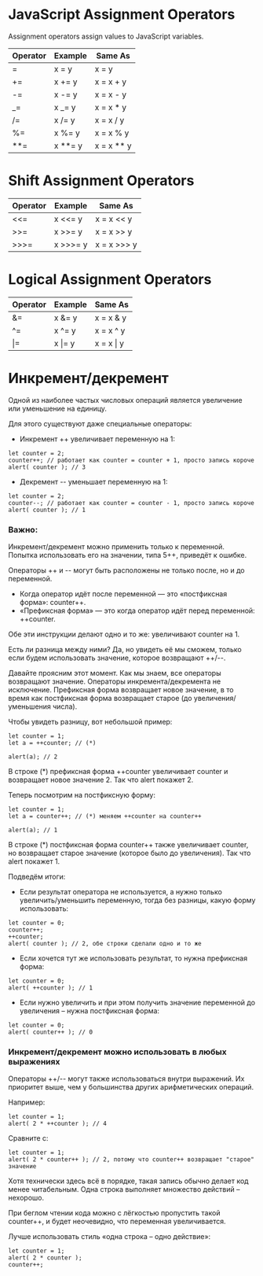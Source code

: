 # JavaScript Assignment Operators

Assignment operators assign values to JavaScript variables.

| Operator | Example   | Same As      |
| -------- | --------- | ------------ |
| =        | x = y     | x = y        |
| +=       | x += y    | x = x + y    |
| -=       | x -= y    | x = x - y    |
| \_=      | x \_= y   | x = x \* y   |
| /=       | x /= y    | x = x / y    |
| %=       | x %= y    | x = x % y    |
| \*\*=    | x \*\*= y | x = x \*\* y |

# Shift Assignment Operators

| Operator | Example  | Same As     |
| -------- | -------- | ----------- |
| <<=      | x <<= y  | x = x << y  |
| >>=      | x >>= y  | x = x >> y  |
| >>>=     | x >>>= y | x = x >>> y |

# Logical Assignment Operators

| Operator | Example | Same As    |
| -------- | ------- | ---------- |
| &=       | x &= y  | x = x & y  |
| ^=       | x ^= y  | x = x ^ y  |
| \|=      | x \|= y | x = x \| y |

# Инкремент/декремент

Одной из наиболее частых числовых операций является увеличение или уменьшение на единицу.

Для этого существуют даже специальные операторы:

- Инкремент ++ увеличивает переменную на 1:

```
let counter = 2;
counter++; // работает как counter = counter + 1, просто запись короче
alert( counter ); // 3
```

- Декремент -- уменьшает переменную на 1:

```
let counter = 2;
counter--; // работает как counter = counter - 1, просто запись короче
alert( counter ); // 1
```

### Важно:

Инкремент/декремент можно применить только к переменной. Попытка использовать его на значении, типа 5++, приведёт к ошибке.

Операторы ++ и -- могут быть расположены не только после, но и до переменной.

- Когда оператор идёт после переменной — это «постфиксная форма»: counter++.
- «Префиксная форма» — это когда оператор идёт перед переменной: ++counter.

Обе эти инструкции делают одно и то же: увеличивают counter на 1.

Есть ли разница между ними? Да, но увидеть её мы сможем, только если будем использовать значение, которое возвращают ++/--.

Давайте проясним этот момент. Как мы знаем, все операторы возвращают значение. Операторы инкремента/декремента не исключение. Префиксная форма возвращает новое значение, в то время как постфиксная форма возвращает старое (до увеличения/уменьшения числа).

Чтобы увидеть разницу, вот небольшой пример:

```
let counter = 1;
let a = ++counter; // (*)

alert(a); // 2
```

В строке (\*) префиксная форма ++counter увеличивает counter и возвращает новое значение 2. Так что alert покажет 2.

Теперь посмотрим на постфиксную форму:

```
let counter = 1;
let a = counter++; // (*) меняем ++counter на counter++

alert(a); // 1
```

В строке (\*) постфиксная форма counter++ также увеличивает counter, но возвращает старое значение (которое было до увеличения). Так что alert покажет 1.

Подведём итоги:

- Если результат оператора не используется, а нужно только увеличить/уменьшить переменную, тогда без разницы, какую форму использовать:

```
let counter = 0;
counter++;
++counter;
alert( counter ); // 2, обе строки сделали одно и то же
```

- Если хочется тут же использовать результат, то нужна префиксная форма:

```
let counter = 0;
alert( ++counter ); // 1
```

- Если нужно увеличить и при этом получить значение переменной до увеличения – нужна постфиксная форма:

```
let counter = 0;
alert( counter++ ); // 0
```

### Инкремент/декремент можно использовать в любых выражениях

Операторы ++/-- могут также использоваться внутри выражений. Их приоритет выше, чем у большинства других арифметических операций.

Например:

```
let counter = 1;
alert( 2 * ++counter ); // 4
```

Сравните с:

```
let counter = 1;
alert( 2 * counter++ ); // 2, потому что counter++ возвращает "старое" значение
```

Хотя технически здесь всё в порядке, такая запись обычно делает код менее читабельным. Одна строка выполняет множество действий – нехорошо.

При беглом чтении кода можно с лёгкостью пропустить такой counter++, и будет неочевидно, что переменная увеличивается.

Лучше использовать стиль «одна строка – одно действие»:

```
let counter = 1;
alert( 2 * counter );
counter++;
```
